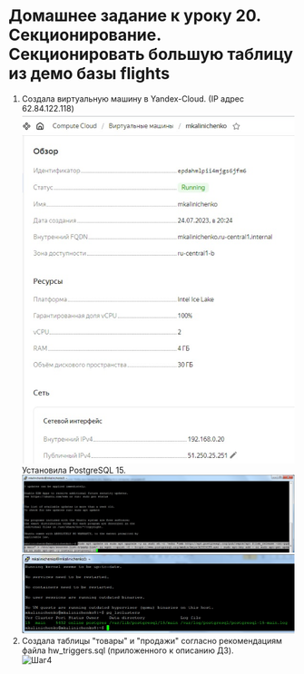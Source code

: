 # Домашнее задание к уроку 20. Секционирование. Секционировать большую таблицу из демо базы flights #   
1. Создала виртуальную машину в Yandex-Cloud. (IP адрес 62.84.122.118)   
![Шаг4](/20_01_vm.jpg)  
Установила PostgreSQL 15.   
![Шаг4](/23_02_postgres.jpg)  
![Шаг4](/23_03_cluster.jpg)  
1. Создала таблицы "товары" и "продажи" согласно рекомендациям файла hw_triggers.sql (приложенного к описанию ДЗ).   
![Шаг4](/.jpg)  
